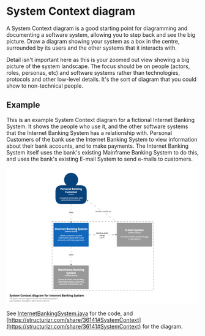 # System Context diagram

A System Context diagram is a good starting point for diagramming and documenting a software system, allowing you to step back and see the big picture. Draw a diagram showing your system as a box in the centre, surrounded by its users and the other systems that it interacts with.

Detail isn't important here as this is your zoomed out view showing a big picture of the system landscape. The focus should be on people (actors, roles, personas, etc) and software systems rather than technologies, protocols and other low-level details. It's the sort of diagram that you could show to non-technical people.

## Example

This is an example System Context diagram for a fictional Internet Banking System. It shows the people who use it, and the other software systems that the Internet Banking System has a relationship with. Personal Customers of the bank use the Internet Banking System to view information about their bank accounts, and to make payments. The Internet Banking System itself uses the bank's existing Mainframe Banking System to do this, and uses the bank's existing E-mail System to send e-mails to customers.

![An example System Context diagram](images/system-context-diagram-1.png)

See [InternetBankingSystem.java](https://github.com/structurizr/examples/blob/main/java/src/main/java/com/structurizr/example/bigbankplc/InternetBankingSystem.java) for the code, and [https://structurizr.com/share/36141#SystemContext](https://structurizr.com/share/36141#SystemContext) for the diagram.